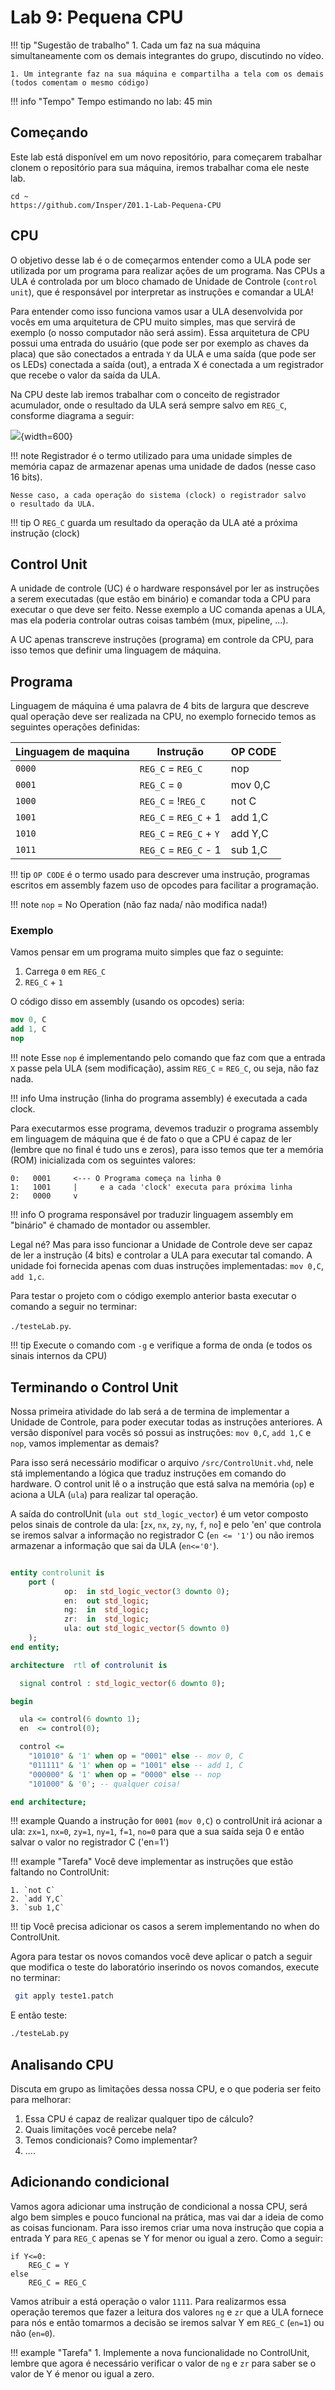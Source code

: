 # Lab 9: Pequena CPU

!!! tip "Sugestão de trabalho"
    1. Cada um faz na sua máquina 
    simultaneamente com os demais integrantes do grupo, discutindo no vídeo.
    
    1. Um integrante faz na sua máquina e compartilha a tela com os demais (todos comentam o mesmo código)

!!! info "Tempo"
    Tempo estimando no lab: 45 min

## Começando

Este lab está disponível em um novo repositório, para começarem trabalhar clonem o repositório para sua máquina, iremos trabalhar coma ele neste lab.

```
cd ~
https://github.com/Insper/Z01.1-Lab-Pequena-CPU
```

## CPU

O objetivo desse lab é o de começarmos entender como a ULA pode ser utilizada por um programa para realizar ações de um programa. Nas CPUs a ULA é controlada por um bloco chamado de Unidade de Controle (`control unit`), que é responsável por interpretar as instruções e comandar a ULA!

Para entender como isso funciona vamos usar a ULA desenvolvida por vocês em uma arquitetura de CPU muito simples, mas que servirá de exemplo (o nosso computador não será assim). Essa arquitetura de CPU possui uma entrada do usuário (que pode ser por exemplo as chaves da placa) que são conectados a entrada `Y` da ULA e uma saída (que pode ser os LEDs) conectada a saída (out), a entrada X é conectada a um registrador que recebe o valor da saída da ULA. 

Na CPU deste lab iremos trabalhar com o conceito de registrador acumulador, onde o resultado da ULA será sempre salvo em `REG_C`, consforme diagrama a seguir:

![](figs/D-ULA/ula-aplicada.svg){width=600}

!!! note
    Registrador é o termo utilizado para uma unidade simples de memória
    capaz de armazenar apenas uma unidade de dados (nesse caso 16 bits).
    
    Nesse caso, a cada operação do sistema (clock) o registrador salvo
    o resultado da ULA.
    
!!! tip
    O `REG_C` guarda um resultado da operação da ULA até a próxima instrução (clock)


## Control Unit

A unidade de controle (UC) é o hardware responsável por ler as instruções a serem executadas (que estão em binário) e comandar toda a CPU para executar o que deve ser feito. Nesse exemplo a UC comanda apenas a ULA, mas ela poderia controlar outras coisas também (mux, pipeline, ...).

A UC apenas transcreve instruções (programa) em controle da CPU, para isso temos que definir uma linguagem de máquina.

## Programa

Linguagem de máquina é uma palavra de 4 bits de largura que descreve qual operação deve ser realizada na CPU, no exemplo fornecido temos as seguintes operações definidas:

| Linguagem de maquina | Instrução               | OP CODE |
|----------------------|-------------------------|---------|
| `0000`               | `REG_C` = `REG_C`       | nop     |
| `0001`               | `REG_C` = `0`           | mov 0,C |
| `1000`               | `REG_C` = !`REG_C`      | not C   |
| `1001`               | `REG_C` = `REG_C` + 1   | add 1,C |
| `1010`               | `REG_C` = `REG_C` + `Y` | add Y,C |
| `1011`               | `REG_C` = `REG_C` - 1   | sub 1,C |

!!! tip
    `OP CODE` é o termo usado para descrever uma instrução, 
    programas escritos em assembly fazem uso de opcodes 
    para facilitar a programação.

!!! note
    `nop` = No Operation (não faz nada/ não modifica nada!) 

### Exemplo

Vamos pensar em um programa muito simples que faz o seguinte:

1. Carrega `0` em `REG_C`
1. `REG_C` + `1`

O código disso em assembly (usando os opcodes) seria:

```nasm 
mov 0, C
add 1, C
nop
```

!!! note
    Esse `nop` é implementando pelo comando que faz com que a entrada `X` passe pela ULA (sem modificação), assim `REG_C` = `REG_C`, ou seja, não faz nada.

!!! info
    Uma instrução (linha do programa assembly) é executada a cada clock.

Para executarmos esse programa, devemos traduzir o programa assembly em linguagem de máquina que é de fato o que a CPU é capaz de ler (lembre que no final é tudo uns e zeros), para  isso temos que ter a memória (ROM) inicializada com os seguintes valores:

```
0:   0001     <--- O Programa começa na linha 0
1:   1001     |     e a cada 'clock' executa para próxima linha
2:   0000     v
```

!!! info
    O programa responsável por traduzir linguagem assembly em "binário" é chamado de montador ou assembler.

Legal né? Mas para isso funcionar a Unidade de Controle deve ser capaz de ler a instrução (4 bits) e controlar a ULA para executar tal comando. A unidade foi fornecida apenas com duas instruções implementadas: `mov 0,C`, `add 1,c`.

Para testar o projeto com o código exemplo anterior basta executar o comando a seguir no terminar:

`./testeLab.py`.

<!--
O teste deve passar, como a seguir:

<script id="asciicast-rnFQXSSGiHuCGuUD3vVJw5I1Z" src="https://asciinema.org/a/rnFQXSSGiHuCGuUD3vVJw5I1Z.js" async></script>
-->

!!! tip
    Execute o comando com `-g` e verifique a forma de onda (e todos os sinais internos da CPU)

## Terminando o Control Unit

Nossa primeira atividade do lab será a de termina de implementar a Unidade de Controle, para poder executar todas as instruções anteriores. A versão disponível para vocês só possui as instruções: `mov 0,C`, `add 1,C` e `nop`, vamos implementar as demais?

Para isso será necessário modificar o arquivo `/src/ControlUnit.vhd`, nele stá implementando a lógica que traduz instruções em comando do hardware. O control unit lê o a instrução que está salva na memória (`op`) e aciona a ULA (`ula`) para realizar tal operação.

A saída do controlUnit (`ula out std_logic_vector`) é um vetor composto pelos sinais de controle da ula: [`zx`, `nx`, `zy`, `ny`, `f`, `no`] e pelo 'en' que controla se iremos salvar a informação no registrador C (`en <= '1'`) ou não iremos armazenar a informação que sai da ULA (`en<='0'`).

``` vhdl

entity controlunit is
	port (
			op:  in std_logic_vector(3 downto 0);
            en:  out std_logic;
            ng:  in  std_logic;
            zr:  in  std_logic;
			ula: out std_logic_vector(5 downto 0)
	);
end entity;

architecture  rtl of controlunit is

  signal control : std_logic_vector(6 downto 0);

begin

  ula <= control(6 downto 1);
  en  <= control(0);

  control <=
    "101010" & '1' when op = "0001" else -- mov 0, C
    "011111" & '1' when op = "1001" else -- add 1, C
    "000000" & '1' when op = "0000" else -- nop
    "101000" & '0'; -- qualquer coisa!

end architecture;
```

!!! example
    Quando a instrução for `0001` (`mov 0,C`) o controlUnit irá acionar a ula: `zx=1`, `nx=0`, `zy=1`, `ny=1`, `f=1`, `no=0` para que a sua saída seja 0 e então salvar o valor no registrador C ('en=1')
    
!!! example "Tarefa"
    Você deve implementar as instruções que estão faltando no ControlUnit:
    
    1. `not C`
    2. `add Y,C`
    3. `sub 1,C`

!!! tip
    Você precisa adicionar os casos a serem implementando no when do ControlUnit.

Agora para testar os novos comandos você deve aplicar o patch a seguir que modifica o teste do laboratório inserindo os novos comandos, execute no terminar:

```bash
 git apply teste1.patch
```
   
E então teste:

```bash
./testeLab.py
```
   
## Analisando CPU

Discuta em grupo as limitações dessa nossa CPU, e o que poderia ser feito para melhorar:

1. Essa CPU é capaz de realizar qualquer tipo de cálculo?
1. Quais limitações você percebe nela?
1. Temos condicionais? Como implementar?
1. ....

<!--
Responda o formulário com a resposta do grupo após discussão (pode ser uma resposta por grupo ou uma mais de uma, vocês que escolhem):

<iframe src="https://docs.google.com/forms/d/e/1FAIpQLSf9E3FFm7BxbeLG6C-YxsPattmbwfZz_MVnKwrZ_kkc-k1R1A/viewform?embedded=true" width="640" height="769" frameborder="0" marginheight="0" marginwidth="0">Loading…</iframe>
-->

## Adicionando condicional 

Vamos agora adicionar uma instrução de condicional a nossa CPU, será algo bem simples e pouco funcional na prática, mas vai dar a ideia de como as coisas funcionam. Para isso iremos criar uma nova instrução que copia a entrada Y para `REG_C` apenas se Y for menor ou igual a zero. Como a seguir:

```
if Y<=0:
    REG_C = Y
else
    REG_C = REG_C
```

Vamos atribuir a está operação o valor `1111`. Para realizarmos essa operação teremos que fazer a leitura dos valores `ng` e `zr` que a ULA fornece para nós e então tomarmos a decisão se iremos salvar Y em `REG_C` (`en=1`) ou não (`en=0`).

!!! example "Tarefa"
    1. Implemente a nova funcionalidade no ControlUnit, lembre que agora é necessário verificar o valor de `ng` e `zr` para saber se o valor de Y é menor ou igual a zero.
